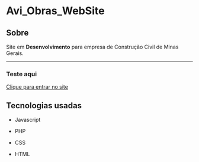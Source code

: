 # Avi_Obras_WebSite
<h2>Sobre</h2>
<p>Site em <b>Desenvolvimento</b> para empresa de Construção Civil de Minas Gerais.</p>
 <hr>
 <h3>Teste aqui</h3>
 <a href="https://isaquemedeiros.github.io/Avi_Solar_WebSite/" target="_blank">Clique para entrar no site</a>
 <h2>Tecnologias usadas</h2>
 <ul>
  <li><P>Javascript</P></li>
  <li><p>PHP</p></li>
  <li><P>CSS</P></li>
  <li><P>HTML</P></li>     
</ul>
